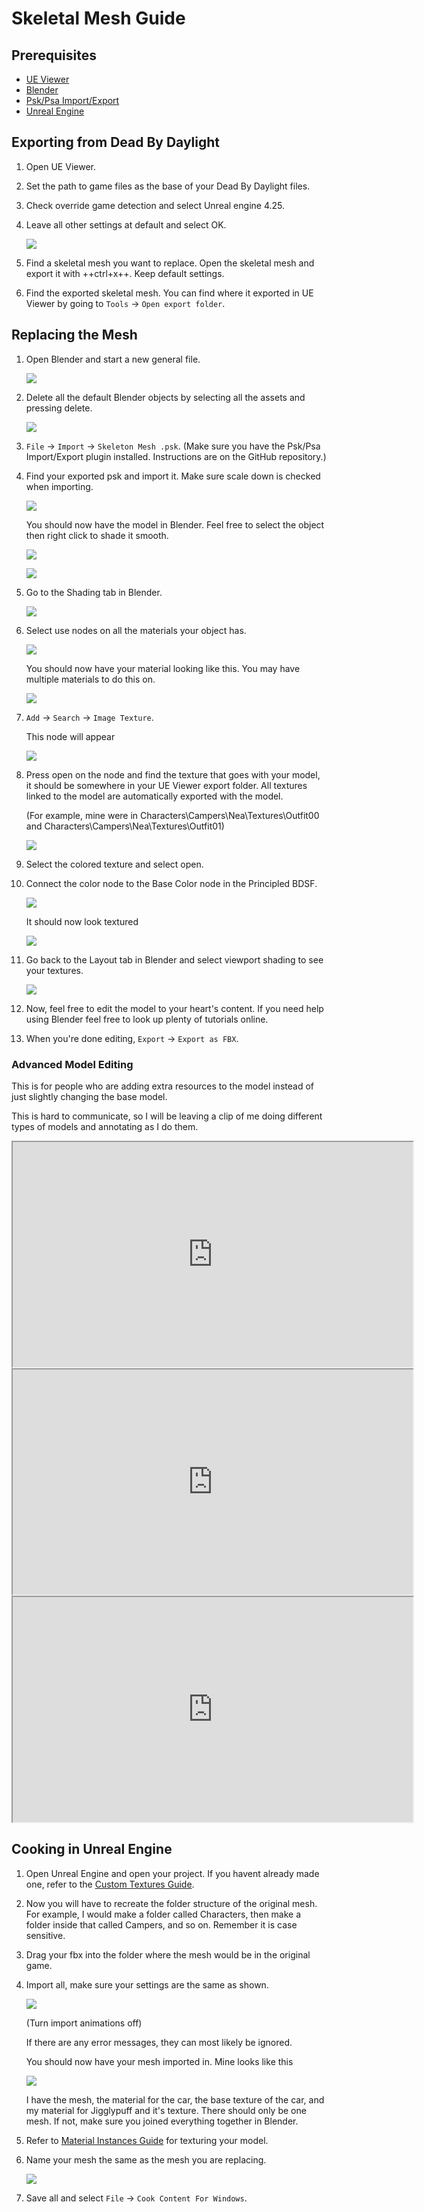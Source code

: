 # Skeletal Mesh Guide

## Prerequisites

- [UE Viewer](https://www.gildor.org/en/projects/umodel)
- [Blender](https://www.blender.org/download/)
- [Psk/Psa Import/Export](https://github.com/Befzz/blender3d_import_psk_psa)
- [Unreal Engine](https://www.unrealengine.com/en-US/download)

## Exporting from Dead By Daylight

1. Open UE Viewer.
2. Set the path to game files as the base of your Dead By Daylight files.
3. Check override game detection and select Unreal engine 4.25.
4. Leave all other settings at default and select OK.

    ![](https://cdn.discordapp.com/attachments/756720238967390312/967661168346935366/unknown.png)

5. Find a skeletal mesh you want to replace. Open the skeletal mesh and export it with ++ctrl+x++. Keep default settings.
6. Find the exported skeletal mesh. You can find where it exported in UE Viewer by going to `Tools` → `Open export folder`.

## Replacing the Mesh

1. Open Blender and start a new general file.

    ![](https://media.discordapp.net/attachments/797525681608982538/797532695810146304/unknown.png)

2. Delete all the default Blender objects by selecting all the assets and pressing delete.

    ![](https://media.discordapp.net/attachments/797525681608982538/797532879785164850/unknown.png)

3. `File` → `Import` → `Skeleton Mesh .psk`.
(Make sure you have the Psk/Psa Import/Export plugin installed. Instructions are on the GitHub repository.)
4. Find your exported psk and import it. Make sure scale down is checked when importing. 

    ![](https://media.discordapp.net/attachments/797528664535072779/797581354257612840/unknown.png)

    You should now have the model in Blender. Feel free to select the object then right click to shade it smooth.
    
    ![](https://media.discordapp.net/attachments/797528664535072779/797581639790231553/unknown.png)
    
    ![](https://media.discordapp.net/attachments/797528664535072779/797581687659692032/unknown.png)

5. Go to the Shading tab in Blender.

    ![](https://media.discordapp.net/attachments/797528664535072779/797582859551375380/unknown.png)

6. Select use nodes on all the materials your object has.

    ![](https://media.discordapp.net/attachments/797528664535072779/797582940300640326/unknown.png)

    You should now have your material looking like this. You may have multiple materials to do this on.
    
    ![](https://media.discordapp.net/attachments/797528664535072779/797583511967367199/unknown.png)

7. `Add` → `Search` → `Image Texture`.

    This node will appear
    
    ![](https://media.discordapp.net/attachments/797525681608982538/797534561285701672/unknown.png)

8. Press open on the node and find the texture that goes with your model, it should be somewhere in your UE Viewer export folder. All textures linked to the model are automatically exported with the model.

    (For example, mine were in Characters\Campers\Nea\Textures\Outfit00 and Characters\Campers\Nea\Textures\Outfit01)
    
    ![](https://media.discordapp.net/attachments/797528664535072779/797583971936501801/unknown.png)

9. Select the colored texture and select open.
10. Connect the color node to the Base Color node in the Principled BDSF.

    ![](https://media.discordapp.net/attachments/797525681608982538/797535360498270258/unknown.png)
    
    It should now look textured
    
    ![](https://media.discordapp.net/attachments/797528664535072779/797584170116317204/unknown.png)

11. Go back to the Layout tab in Blender and select viewport shading to see your textures.

    ![](https://media.discordapp.net/attachments/797528664535072779/797584311217160282/unknown.png)

12. Now, feel free to edit the model to your heart's content. If you need help using Blender feel free to look up plenty of tutorials online.

13. When you're done editing, `Export` → `Export as FBX`.

### Advanced Model Editing

This is for people who are adding extra resources to the model instead of just slightly changing the base model.

This is hard to communicate, so I will be leaving a clip of me doing different types of models and annotating as I do them.

<iframe width="640" height="360"
src="https://www.youtube.com/embed/4H0jZfNXUJY">
</iframe>

<iframe width="640" height="360"
src="https://www.youtube.com/embed/sjnxGb5b0lA">
</iframe>

<iframe width="640" height="360"
src="https://www.youtube.com/embed/NJ0EFMiGT0E">
</iframe>

## Cooking in Unreal Engine

1. Open Unreal Engine and open your project. If you havent already made one, refer to the [Custom Textures Guide](../Textures.md).
2. Now you will have to recreate the folder structure of the original mesh. For example, I would make a folder called Characters, then make a folder inside that called Campers, and so on. Remember it is case sensitive. 
3. Drag your fbx into the folder where the mesh would be in the original game.
4. Import all, make sure your settings are the same as shown.

    ![](https://media.discordapp.net/attachments/797528664535072779/797927449714360410/unknown.png)
    
    (Turn import animations off)
    
    If there are any error messages, they can most likely be ignored. 
    
    You should now have your mesh imported in. Mine looks like this
    
    ![](https://media.discordapp.net/attachments/797528664535072779/797930008088936538/unknown.png)
    
    I have the mesh, the material for the car, the base texture of the car, and my material for Jigglypuff and it's texture. There should only be one mesh. If not, make sure you joined everything together in Blender.

5. Refer to [Material Instances Guide](../MaterialInstances) for texturing your model.
6. Name your mesh the same as the mesh you are replacing.

    ![](https://media.discordapp.net/attachments/797525681608982538/797552959176179752/unknown.png)

7. Save all and select `File` → `Cook Content For Windows`.